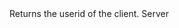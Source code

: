 <function name="GetUserID" parent="CBaseClient" type="classfunc">
	<description>
		Returns the userid of the client.
		<added version="0.7"></added>
	</description>
	<realm>Server</realm>
	<rets>
		<ret name="userID" type="number"></ret>
	</rets>
</function>